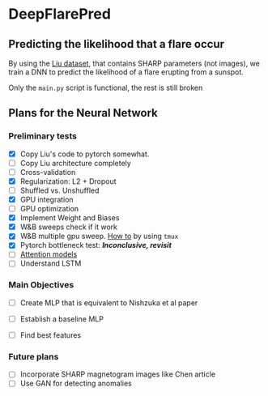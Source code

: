 # DeepFlarePred
## Predicting the likelihood that a flare occur
By using the [Liu dataset](https://github.com/JasonTLWang/LSTM-flare-prediction), that contains SHARP parameters
(not images), we train a DNN to predict the likelihood of a flare erupting from a sunspot.

Only the ```main.py``` script is functional, the rest is still broken

## Plans for the Neural Network
### Preliminary tests
* [x] Copy Liu's code to pytorch somewhat.
* [ ] Copy Liu architecture completely
* [ ] Cross-validation
* [x] Regularization: L2 + Dropout
* [ ] Shuffled vs. Unshuffled
* [x] GPU integration
* [ ] GPU optimization
* [x] Implement Weight and Biases
* [x] W&B sweeps check if it work
* [x] W&B multiple gpu sweep. [How to](https://www.wandb.com/articles/multi-gpu-sweeps) by using ```tmux```
* [x] Pytorch bottleneck test: ***Inconclusive, revisit***
* [ ] [Attention models](https://medium.com/intel-student-ambassadors/implementing-attention-models-in-pytorch-f947034b3e66)
* [ ] Understand LSTM 
### Main Objectives
* [ ] Create MLP that is equivalent to Nishzuka et al paper
* [ ] Establish a baseline MLP
* [ ] Find best features


### Future plans
* [ ] Incorporate SHARP magnetogram images like Chen article
* [ ] Use GAN for detecting anomalies